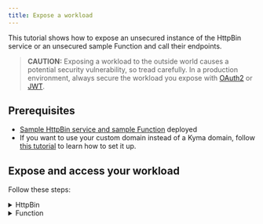 ```yaml
---
title: Expose a workload
---
```


This tutorial shows how to expose an unsecured instance of the HttpBin service or an unsecured sample Function and call their endpoints.

   > **CAUTION:** Exposing a workload to the outside world causes a potential security vulnerability, so tread carefully. In a production environment, always secure the workload you expose with [OAuth2](./apix-05-expose-and-secure-workload-oauth2.md) or [JWT](./apix-08-expose-and-secure-workload-jwt.md).

## Prerequisites

* [Sample HttpBin service and sample Function](./apix-01-create-workload.md) deployed
* If you want to use your custom domain instead of a Kyma domain, follow [this tutorial](./apix-02-setup-custom-domain-for-workload.md) to learn how to set it up.

## Expose and access your workload

Follow these steps:

<div tabs>

  <details>
  <summary>
  HttpBin
  </summary>

1. Export the following values as environment variables.

   ```bash
   export DOMAIN_TO_EXPOSE_WORKLOADS={DOMAIN_NAME}
   export GATEWAY=$NAMESPACE/httpbin-gateway
   ```
   >**NOTE:** The `DOMAIN_NAME` refers to the domain that you own, for example, api.mydomain.com. If you don't want to use your custom domain, replace the `DOMAIN_NAME` with a Kyma domain and the `$NAMESPACE/httpbin-gateway` with Kyma's default Gateway `kyma-system/kyma-gateway`.

2. Expose an instance of the HttpBin service by creating APIRule CR in your Namespace. Run:

    ```bash
    cat <<EOF | kubectl apply -f -
    apiVersion: gateway.kyma-project.io/v1beta1
    kind: APIRule
    metadata:
      name: httpbin
      namespace: $NAMESPACE
    spec:
      host: httpbin.$DOMAIN_TO_EXPOSE_WORKLOADS
      service:
        name: httpbin
        namespace: $NAMESPACE
        port: 8000
      gateway: $GATEWAY
      rules:
        - path: /.*
          methods: ["GET"]
          accessStrategies:
            - handler: noop
          mutators:
            - handler: noop
        - path: /post
          methods: ["POST"]
          accessStrategies:
            - handler: noop
          mutators:
            - handler: noop
    EOF
    ```
  
   >**NOTE:** If you are running Kyma on k3d, add `httpbin.kyma.local` to the entry with k3d IP in your system's `/etc/hosts` file.

   >**NOTE:** If you don't specify a Namespace for your service, the default APIRule Namespace is used.

3. Call the endpoint by sending a `GET` request to the HttpBin service:

    ```bash
    curl -ik -X GET https://httpbin.$DOMAIN_TO_EXPOSE_WORKLOADS/ip
    ```
  The call should return the code `200` response.

4. Call the endpoint by sending a `POST` request to the HttpBin service:

    ```bash
    curl -ik -X POST https://httpbin.$DOMAIN_TO_EXPOSE_WORKLOADS/post -d "test data"
    ```
  The call should return the code `200` response.

  </details>

  <details>
  <summary>
  Function
  </summary>

1. Export the following values as environment variables:

   ```bash
   export DOMAIN_TO_EXPOSE_WORKLOADS={DOMAIN_NAME}
   export GATEWAY=$NAMESPACE/httpbin-gateway 
   ```
   >**NOTE:** The `DOMAIN_NAME` refers to the domain that you own, for example, api.mydomain.com. If you don't want to use your custom domain, replace the `DOMAIN_NAME` with a Kyma domain and the `$NAMESPACE/httpbin-gateway` with Kyma's default Gateway `kyma-system/kyma-gateway`.

2. Expose the sample Function by creating APIRule CR in your Namespace. Run:

    ```bash
    cat <<EOF | kubectl apply -f -
    apiVersion: gateway.kyma-project.io/v1beta1
    kind: APIRule
    metadata:
      name: function
      namespace: $NAMESPACE
    spec:
      gateway: $GATEWAY
      host: function-example.$DOMAIN_TO_EXPOSE_WORKLOADS
      service:
        name: function
        namespace: $NAMESPACE
        port: 80
      rules:
        - path: /function
          methods: ["GET"]
          accessStrategies:
            - handler: noop
    EOF
    ```

   >**NOTE:** If you are running Kyma on k3d, add `httpbin.kyma.local` to the entry with k3d IP in your system's `/etc/hosts` file.

   >**NOTE:** If you don't specify a Namespace for your service, the default APIRule Namespace is used.

3. Send a `GET` request to the Function:

    ```bash
    curl -ik https://function-example.$DOMAIN_TO_EXPOSE_WORKLOADS/function
    ```

  The call should return the code `200` response.

  </details>
</div>